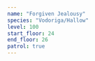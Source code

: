 ```yaml
---
name: "Forgiven Jealousy"
species: "Vodoriga/Hallow"
level: 100
start_floor: 24
end_floor: 26
patrol: true
---
```

